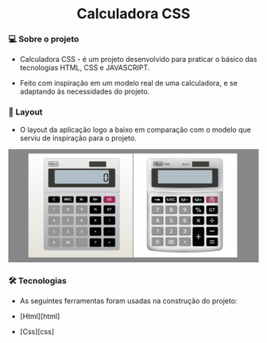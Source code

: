 <h1 align="center">Calculadora CSS</h1>

### 💻 Sobre o projeto

- Calculadora CSS - é um projeto desenvolvido para praticar o básico das tecnologias HTML, CSS e JAVASCRIPT.

- Feito com inspiração em um modelo real de uma calculadora, e se adaptando às necessidades do projeto.

### 🎨 Layout

- O layout da aplicação logo a baixo em comparação com o modelo que serviu de inspiração para o projeto.

<p align="center">
  <img alt="NextLevelWeek" title="#NextLevelWeek" src="./img/bannerCalc.png">
</p>

### 🛠 Tecnologias

- As seguintes ferramentas foram usadas na construção do projeto:

- [Html][html]
- [Css][css]
